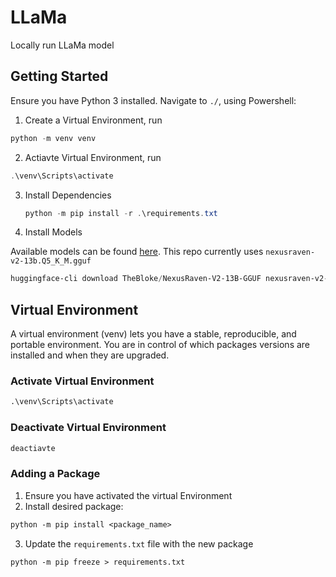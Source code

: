 # LLaMa

Locally run LLaMa model

## Getting Started

Ensure you have Python 3 installed.
Navigate to `./`, using Powershell:

1. Create a Virtual Environment, run

```powershell
python -m venv venv
```

2. Actiavte Virtual Environment, run

```powershell
.\venv\Scripts\activate
```

3. Install Dependencies
   ```powershell
   python -m pip install -r .\requirements.txt
   ```
4. Install Models

Available models can be found [here](https://huggingface.co/TheBloke/NexusRaven-V2-13B-GGUF "NexusRaven"). This repo currently uses `nexusraven-v2-13b.Q5_K_M.gguf`

```powershell
huggingface-cli download TheBloke/NexusRaven-V2-13B-GGUF nexusraven-v2-13b.Q5_K_M.gguf --local-dir ./models --local-dir-use-symlinks False
```

## Virtual Environment

A virtual environment (venv) lets you have a stable, reproducible, and portable environment. You are in control of which packages versions are installed and when they are upgraded.

### Activate Virtual Environment

```ps
.\venv\Scripts\activate
```

### Deactivate Virtual Environment

```ps
deactiavte
```

### Adding a Package

1. Ensure you have activated the virtual Environment
2. Install desired package:

```ps
python -m pip install <package_name>
```

3. Update the `requirements.txt` file with the new package

```ps
python -m pip freeze > requirements.txt
```

